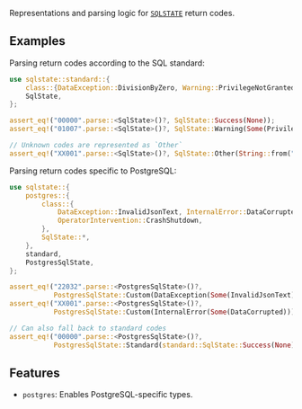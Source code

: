 Representations and parsing logic for [`SQLSTATE`](https://en.wikipedia.org/wiki/SQLSTATE)
return codes.

## Examples

Parsing return codes according to the SQL standard:
```rust
use sqlstate::standard::{
    class::{DataException::DivisionByZero, Warning::PrivilegeNotGranted},
    SqlState,
};

assert_eq!("00000".parse::<SqlState>()?, SqlState::Success(None));
assert_eq!("01007".parse::<SqlState>()?, SqlState::Warning(Some(PrivilegeNotGranted)));

// Unknown codes are represented as `Other`
assert_eq!("XX001".parse::<SqlState>()?, SqlState::Other(String::from("XX001")));
```

Parsing return codes specific to PostgreSQL:
```rust
use sqlstate::{
    postgres::{
        class::{
            DataException::InvalidJsonText, InternalError::DataCorrupted,
            OperatorIntervention::CrashShutdown,
        },
        SqlState::*,
    },
    standard,
    PostgresSqlState,
};

assert_eq!("22032".parse::<PostgresSqlState>()?,
           PostgresSqlState::Custom(DataException(Some(InvalidJsonText))));
assert_eq!("XX001".parse::<PostgresSqlState>()?,
           PostgresSqlState::Custom(InternalError(Some(DataCorrupted))));

// Can also fall back to standard codes
assert_eq!("00000".parse::<PostgresSqlState>()?,
           PostgresSqlState::Standard(standard::SqlState::Success(None)));
```

## Features

- `postgres`: Enables PostgreSQL-specific types.
